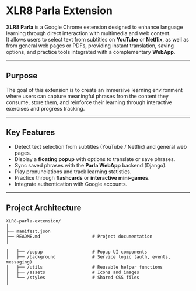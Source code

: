 # XLR8 Parla Extension

**XLR8 Parla** is a Google Chrome extension designed to enhance language learning through direct interaction with multimedia and web content.  
It allows users to select text from subtitles on **YouTube** or **Netflix**, as well as from general web pages or PDFs, providing instant translation, saving options, and practice tools integrated with a complementary **WebApp**.

---

## Purpose

The goal of this extension is to create an immersive learning environment where users can capture meaningful phrases from the content they consume, store them, and reinforce their learning through interactive exercises and progress tracking.

---

## Key Features

- Detect text selection from subtitles (YouTube / Netflix) and general web pages.  
- Display a **floating popup** with options to translate or save phrases.  
- Sync saved phrases with the **Parla WebApp** backend (Django).  
- Play pronunciations and track learning statistics.  
- Practice through **flashcards** or **interactive mini-games**.  
- Integrate authentication with Google accounts.

---

## Project Architecture

```plaintext
XLR8-parla-extension/
│
├── manifest.json               
├── README.md                    # Project documentation
│

│   ├── /popup                   # Popup UI components
│   ├── /background              # Service logic (auth, events, messaging)
│   ├── /utils                   # Reusable helper functions
│   ├── /assets                  # Icons and images
│   └── /styles                  # Shared CSS files
│
